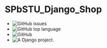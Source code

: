 # SPbSTU_Django_Shop

<ul>
  <li><img alt="GitHub issues" src="https://img.shields.io/github/issues/duxevy/SPbSTU_Django_Shop"></li>
  <li><img alt="GitHub top language" src="https://img.shields.io/github/languages/top/duxevy/SPbSTU_Django_Shop"></li>
  <li><img alt="GitHub" src="https://img.shields.io/github/license/duxevy/SPbSTU_Django_Shop"></li>
  <li><img src="https://www.djangoproject.com/m/img/badges/djangoproject120x25.gif" border="0" alt="A Django project." title="A Django project." /></li>
</ul>


